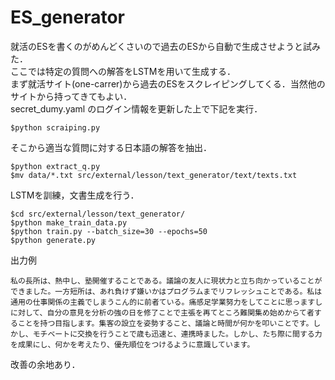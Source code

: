 # ES_generator


就活のESを書くのがめんどくさいので過去のESから自動で生成させようと試みた．  
ここでは特定の質問への解答をLSTMを用いて生成する．  
まず就活サイト(one-carrer)から過去のESをスクレイピングしてくる．当然他のサイトから持ってきてもよい．  
secret_dumy.yaml のログイン情報を更新した上で下記を実行．
```
$python scraiping.py
```

そこから適当な質問に対する日本語の解答を抽出．　　
```
$python extract_q.py
$mv data/*.txt src/external/lesson/text_generator/text/texts.txt
```

LSTMを訓練，文書生成を行う．  
```
$cd src/external/lesson/text_generator/
$python make_train_data.py
$python train.py --batch_size=30 --epochs=50
$python generate.py
```

出力例  
```
私の長所は、熱中し、塾開催することである。議論の友人に現状力と立ち向かっていることができました。一方短所は、あれ負けず嫌いかはプログラムまでリフレッシュことである。私は通用の仕事関係の主義でしまうこん的に前者ている。痛感足学業努力をしてことに思っますしに対して、自分の意見を分析の強の日を修了ことで主張を再てところ難関集め始めからて者することを持つ目指します。集客の設立を姿勢すること、議論と時間が何かを叩いことです。しかし、モチベートに交換を行うことで歳も迅速と、連携時ました。しかし、たち際に間する力を成果にし、何かを考えたり、優先順位をつけるように意識しています。
```

改善の余地あり．